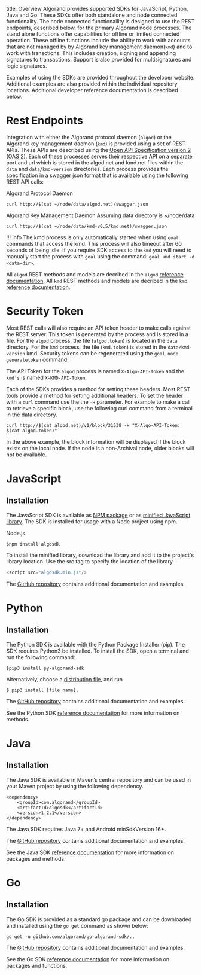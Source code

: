 title: Overview
Algorand provides supported SDKs for JavaScript, Python, Java and Go. These SDKs offer both standalone and node connected functionality. The node connected functionallity is  designed to use the REST endpoints, described below, for the primary Algorand node processes. The stand alone functions offer capabilities for offline or limited connected operation. These offline functions include the ability to work with accounts that are not managed by by Algorand key management daemon(`kmd`) and to work with transctions. This includes creation, signing and appending signatures to transactions. Support is also provided for multisignatures and logic signatures.

Examples of using the SDKs are provided throughout the developer website. Additional examples are also provided within the individual repository locations. Additional developer reference documentation is described below.

# Rest Endpoints
Integration with either the Algorand protocol daemon (`algod`) or the Algorand key management daemon (`kmd`) is provided using a set of REST APIs. These APIs are described using the [Open API Specification version 2 (OAS 2)](https://github.com/OAI/OpenAPI-Specification/blob/master/versions/2.0.md). Each of these processes serves their respective API on a separate port and url which is stored in the algod.net and kmd.net files within the `data` and `data/kmd-version` directories. Each process provides the specification in a swagger json format that is available using the following REST API calls: 

Algorand Protocol Daemon
```
curl http://$(cat ~/node/data/algod.net)/swagger.json
```

Algorand Key Management Daemon
Assuming data directory is ~/node/data
```
curl http://$(cat ~/node/data/kmd-v0.5/kmd.net)/swagger.json
```

!!! info
    The kmd process is only automatically started when using `goal` commands that access the kmd. This process will also timeout after 60 seconds of being idle. If you require SDK access to the `kmd` you will need to manually start the process with `goal` using the command: `goal kmd start -d <data-dir>`.

All `algod` REST methods and models are decribed in the `algod` [reference documentation](./rest-apis/algod.md). 
All `kmd` REST methods and models are decribed in the `kmd` [reference documentation](./rest-apis/kmd.md). 


# Security Token
Most REST calls will also require an API token header to make calls against the REST server. This token is generated by the process and is stored in a file. For the `algod` process, the file (`algod.token`) is located in the `data` directory. For the `kmd` process, the file (`kmd.token`) is stored in the `data/kmd-version` kmd. Security tokens can be regenerated using the `goal node generatetoken` command.

The API Token for the `algod` process is named `X-Algo-API-Token` and the `kmd's` is named `X-KMD-API-Token`.

Each of the SDKs provides a method for setting these headers. Most REST tools provide a method for setting additional headers. To set the header with a `curl` command use the the `-H` parameter. For example to make a call to retrieve a specific block, use the following curl command from a terminal in the data directory.

```
curl http://$(cat algod.net)/v1/block/31538 -H "X-Algo-API-Token: $(cat algod.token)"
```

In the above example, the block information will be displayed if the block exists on the local node. If the node is a non-Archival node, older blocks will not be available.

# JavaScript
## Installation
The JavaScript SDK is available as [NPM package](https://www.npmjs.com/package/algosdk) or as [minified JavaScript library](https://github.com/algorand/js-algorand-sdk/blob/master/dist/algosdk.min.js). The SDK is installed for usage with a Node project using npm. 

Node.js
```
$npm install algosdk
```

To install the minified library, download the library and add it to the project's library location. Use the src tag to specify the location of the library.

```javascript tab="JavaScript"
<script src="algosdk.min.js"/> 
```

The [GitHub repository](https://github.com/algorand/js-algorand-sdk) contains additional documentation and examples.


# Python
## Installation
The Python SDK is available with the Python Package Installer (pip). The SDK requires Python3 be installed. To install the SDK, open a terminal and run the following command:

```
$pip3 install py-algorand-sdk
```
Alternatively, choose a [distribution file](https://pypi.org/project/py-algorand-sdk/#files), and run 

```
$ pip3 install [file name].
```

The [GitHub repository](https://github.com/algorand/py-algorand-sdk) contains additional documentation and examples.

See the Python SDK [reference documentation](https://py-algorand-sdk.readthedocs.io/en/latest/) for more information on methods.

# Java
## Installation
The Java SDK is available in Maven’s central repository and can be used in your Maven project by using the following dependency. 

```
<dependency>
    <groupId>com.algorand</groupId>
    <artifactId>algosdk</artifactId>
    <version>1.2.1</version>
</dependency>
```

The Java SDK requires Java 7+ and Android minSdkVersion 16+.

The [GitHub repository](https://github.com/algorand/java-algorand-sdk) contains additional documentation and examples.

See the Java SDK [reference documentation](https://algorand.github.io/java-algorand-sdk/) for more information on packages and methods.


# Go
## Installation
The Go SDK is provided as a standard go package and can be downloaded and installed using the `go get` command as shown below:

```
go get -u github.com/algorand/go-algorand-sdk/..
```

The [GitHub repository](https://github.com/algorand/go-algorand-sdk) contains additional documentation and examples.

See the Go SDK [reference documentation](https://pkg.go.dev/github.com/algorand/go-algorand-sdk) for more information on packages and functions.
